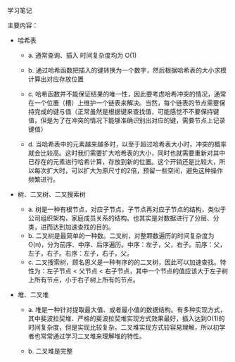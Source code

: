 学习笔记

主要内容：

* 哈希表
    * a. 通常查询、插入 时间复杂度均为 O(1)
  
    * b. 通过哈希函数把插入的键转换为一个数字，然后根据哈希表的大小求模计算出对应存放位置
  
    * c. 哈希函数并不能保证结果的唯一性，因此要考虑哈希冲突的情况，通常在一个位置（槽）上维护一个链表来解决。当然，每个链表的节点需要保持完成的键与值（正常虽然是根据键来查找值，可能感觉不不要保持键值，但是为了在冲突的情况下能够准确识别出对应的键，需要节点上记录键值）
  
    * d. 当哈希表中的元素越来越多时，以至于超过哈希表大小时，冲突的概率就会比较高。这时我们需要扩大哈希表的大小，同时也就需要重新对其中已存在的元素进行哈希计算，存放到新的位置。这个开销还是比较大，所以每次扩大时，可以扩大为原尺寸的2倍，预留一些空间，避免这种操作频繁进行。
  
* 树、二叉树、二叉搜索树

    * a. 树是一种有根节点，对应子节点，子节点再对应子节点的结构，类似于公司组织架构，家庭成员关系的结构。也其实是对数据进行了分层、分类，进而达到加速查找的目的。
    * b. 二叉树是最简单的一种数。二叉树，对整颗数遍历的时间复杂度为O(n)，分为前序、中序、后序遍历。中序：左子，父，右子。前序：父，左子，右子。右序：左子，右子，父。
    * c. 二叉搜索树，顾名思义是一种有序的的二叉树，因此可以加速查找。特性为：左子节点 < 父节点 < 右子节点，其中一个节点的值应该大于左子树上所有节点，小于右子树上所有的节点。
  

* 堆、二叉堆
    * a. 堆是一种针对提取最大值、或者最小值的数据结构。有多种实现方式，其中斐波拉契堆、严格的斐波拉契堆实现方式效果最好，插入达到O(1)的时间复杂度，但是实现比较复杂。二叉堆实现方式较容易理解，所以初学者也常常通过学习二叉堆来理解堆的特性。
  
    * b. 二叉堆是完整
